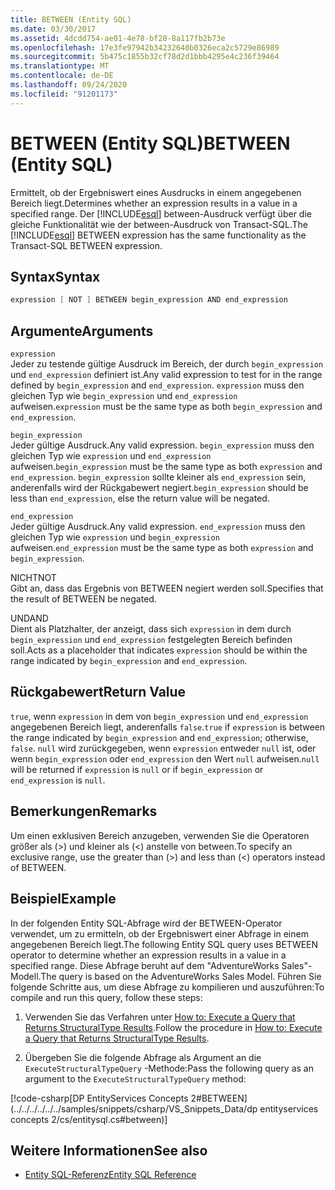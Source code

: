 ```yaml
---
title: BETWEEN (Entity SQL)
ms.date: 03/30/2017
ms.assetid: 4dcdd754-ae01-4e78-bf28-8a117fb2b73e
ms.openlocfilehash: 17e3fe97942b34232640b0326eca2c5729e86989
ms.sourcegitcommit: 5b475c1855b32cf78d2d1bbb4295e4c236f39464
ms.translationtype: MT
ms.contentlocale: de-DE
ms.lasthandoff: 09/24/2020
ms.locfileid: "91201173"
---
```

# <a name="between-entity-sql"></a><span data-ttu-id="538f9-102">BETWEEN (Entity SQL)</span><span class="sxs-lookup"><span data-stu-id="538f9-102">BETWEEN (Entity SQL)</span></span>

<span data-ttu-id="538f9-103">Ermittelt, ob der Ergebniswert eines Ausdrucks in einem angegebenen Bereich liegt.</span><span class="sxs-lookup"><span data-stu-id="538f9-103">Determines whether an expression results in a value in a specified range.</span></span> <span data-ttu-id="538f9-104">Der [!INCLUDE[esql](../../../../../../includes/esql-md.md)] between-Ausdruck verfügt über die gleiche Funktionalität wie der between-Ausdruck von Transact-SQL.</span><span class="sxs-lookup"><span data-stu-id="538f9-104">The [!INCLUDE[esql](../../../../../../includes/esql-md.md)] BETWEEN expression has the same functionality as the Transact-SQL BETWEEN expression.</span></span>  
  
## <a name="syntax"></a><span data-ttu-id="538f9-105">Syntax</span><span class="sxs-lookup"><span data-stu-id="538f9-105">Syntax</span></span>  
  
```csharp  
expression [ NOT ] BETWEEN begin_expression AND end_expression
```  
  
## <a name="arguments"></a><span data-ttu-id="538f9-106">Argumente</span><span class="sxs-lookup"><span data-stu-id="538f9-106">Arguments</span></span>  

 `expression`  
 <span data-ttu-id="538f9-107">Jeder zu testende gültige Ausdruck im Bereich, der durch `begin_expression` und `end_expression` definiert ist.</span><span class="sxs-lookup"><span data-stu-id="538f9-107">Any valid expression to test for in the range defined by `begin_expression` and `end_expression`.</span></span> <span data-ttu-id="538f9-108">`expression` muss den gleichen Typ wie `begin_expression` und `end_expression` aufweisen.</span><span class="sxs-lookup"><span data-stu-id="538f9-108">`expression` must be the same type as both `begin_expression` and `end_expression`.</span></span>  
  
 `begin_expression`  
 <span data-ttu-id="538f9-109">Jeder gültige Ausdruck.</span><span class="sxs-lookup"><span data-stu-id="538f9-109">Any valid expression.</span></span> <span data-ttu-id="538f9-110">`begin_expression` muss den gleichen Typ wie `expression` und `end_expression` aufweisen.</span><span class="sxs-lookup"><span data-stu-id="538f9-110">`begin_expression` must be the same type as both `expression` and `end_expression`.</span></span> <span data-ttu-id="538f9-111">`begin_expression` sollte kleiner als `end_expression` sein, anderenfalls wird der Rückgabewert negiert.</span><span class="sxs-lookup"><span data-stu-id="538f9-111">`begin_expression` should be less than `end_expression`, else the return value will be negated.</span></span>  
  
 `end_expression`  
 <span data-ttu-id="538f9-112">Jeder gültige Ausdruck.</span><span class="sxs-lookup"><span data-stu-id="538f9-112">Any valid expression.</span></span> <span data-ttu-id="538f9-113">`end_expression` muss den gleichen Typ wie `expression` und `begin_expression` aufweisen.</span><span class="sxs-lookup"><span data-stu-id="538f9-113">`end_expression` must be the same type as both `expression` and `begin_expression`.</span></span>  
  
 <span data-ttu-id="538f9-114">NICHT</span><span class="sxs-lookup"><span data-stu-id="538f9-114">NOT</span></span>  
 <span data-ttu-id="538f9-115">Gibt an, dass das Ergebnis von BETWEEN negiert werden soll.</span><span class="sxs-lookup"><span data-stu-id="538f9-115">Specifies that the result of BETWEEN be negated.</span></span>  
  
 <span data-ttu-id="538f9-116">UND</span><span class="sxs-lookup"><span data-stu-id="538f9-116">AND</span></span>  
 <span data-ttu-id="538f9-117">Dient als Platzhalter, der anzeigt, dass sich `expression` in dem durch `begin_expression` und `end_expression` festgelegten Bereich befinden soll.</span><span class="sxs-lookup"><span data-stu-id="538f9-117">Acts as a placeholder that indicates `expression` should be within the range indicated by `begin_expression` and `end_expression`.</span></span>  
  
## <a name="return-value"></a><span data-ttu-id="538f9-118">Rückgabewert</span><span class="sxs-lookup"><span data-stu-id="538f9-118">Return Value</span></span>  

 <span data-ttu-id="538f9-119">`true`, wenn `expression` in dem von `begin_expression` und `end_expression` angegebenen Bereich liegt, anderenfalls `false`.</span><span class="sxs-lookup"><span data-stu-id="538f9-119">`true` if `expression` is between the range indicated by `begin_expression` and `end_expression`; otherwise, `false`.</span></span> <span data-ttu-id="538f9-120">`null` wird zurückgegeben, wenn `expression` entweder `null` ist, oder wenn `begin_expression` oder `end_expression` den Wert `null` aufweisen.</span><span class="sxs-lookup"><span data-stu-id="538f9-120">`null` will be returned if `expression` is `null` or if `begin_expression` or `end_expression` is `null`.</span></span>  
  
## <a name="remarks"></a><span data-ttu-id="538f9-121">Bemerkungen</span><span class="sxs-lookup"><span data-stu-id="538f9-121">Remarks</span></span>  

 <span data-ttu-id="538f9-122">Um einen exklusiven Bereich anzugeben, verwenden Sie die Operatoren größer als (>) und kleiner als (<) anstelle von between.</span><span class="sxs-lookup"><span data-stu-id="538f9-122">To specify an exclusive range, use the greater than (>) and less than (<) operators instead of BETWEEN.</span></span>  
  
## <a name="example"></a><span data-ttu-id="538f9-123">Beispiel</span><span class="sxs-lookup"><span data-stu-id="538f9-123">Example</span></span>  

 <span data-ttu-id="538f9-124">In der folgenden Entity SQL-Abfrage wird der BETWEEN-Operator verwendet, um zu ermitteln, ob der Ergebniswert einer Abfrage in einem angegebenen Bereich liegt.</span><span class="sxs-lookup"><span data-stu-id="538f9-124">The following Entity SQL query uses BETWEEN operator to determine whether an expression results in a value in a specified range.</span></span> <span data-ttu-id="538f9-125">Diese Abfrage beruht auf dem "AdventureWorks Sales"-Modell.</span><span class="sxs-lookup"><span data-stu-id="538f9-125">The query is based on the AdventureWorks Sales Model.</span></span> <span data-ttu-id="538f9-126">Führen Sie folgende Schritte aus, um diese Abfrage zu kompilieren und auszuführen:</span><span class="sxs-lookup"><span data-stu-id="538f9-126">To compile and run this query, follow these steps:</span></span>  
  
1. <span data-ttu-id="538f9-127">Verwenden Sie das Verfahren unter [How to: Execute a Query that Returns StructuralType Results](../how-to-execute-a-query-that-returns-structuraltype-results.md).</span><span class="sxs-lookup"><span data-stu-id="538f9-127">Follow the procedure in [How to: Execute a Query that Returns StructuralType Results](../how-to-execute-a-query-that-returns-structuraltype-results.md).</span></span>  
  
2. <span data-ttu-id="538f9-128">Übergeben Sie die folgende Abfrage als Argument an die `ExecuteStructuralTypeQuery` -Methode:</span><span class="sxs-lookup"><span data-stu-id="538f9-128">Pass the following query as an argument to the `ExecuteStructuralTypeQuery` method:</span></span>  
  
 [!code-csharp[DP EntityServices Concepts 2#BETWEEN](../../../../../../samples/snippets/csharp/VS_Snippets_Data/dp entityservices concepts 2/cs/entitysql.cs#between)]  
  
## <a name="see-also"></a><span data-ttu-id="538f9-129">Weitere Informationen</span><span class="sxs-lookup"><span data-stu-id="538f9-129">See also</span></span>

- [<span data-ttu-id="538f9-130">Entity SQL-Referenz</span><span class="sxs-lookup"><span data-stu-id="538f9-130">Entity SQL Reference</span></span>](entity-sql-reference.md)
